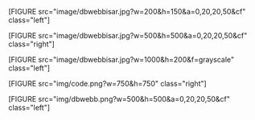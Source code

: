 [FIGURE src="image/dbwebbisar.jpg?w=200&h=150&a=0,20,20,50&cf" class="left"]

[FIGURE src="image/dbwebbisar.jpg?w=500&h=500&a=0,20,20,50&cf" class="right"]

[FIGURE src="image/dbwebbisar.jpg?w=1000&h=200&f=grayscale" class="left"]

[FIGURE src="img/code.png?w=750&h=750" class="right"]

[FIGURE src="img/dbwebb.png?w=500&h=500&a=0,20,20,50&cf" class="left"]
